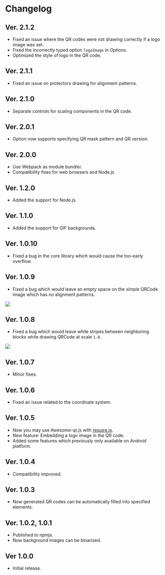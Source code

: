 # Changelog

## Ver. 2.1.2

- Fixed an issue where the QR codes were not drawing correctly if a logo image was set.
- Fixed the incorrectly typed option `logoImage` in _Options_.
- Optimized the style of logo in the QR code.

## Ver. 2.1.1

- Fixed an issue on protectors drawing for alignment patterns.

## Ver. 2.1.0

- Separate controls for scaling components in the QR code.

## Ver. 2.0.1

- Option now supports specifying QR mask pattern and QR version.

## Ver. 2.0.0

- Use Webpack as module bundler.
- Compatibility fixes for web browsers and Node.js

## Ver. 1.2.0

- Added the support for Node.js.

## Ver. 1.1.0

- Added the support for GIF backgrounds.

## Ver. 1.0.10

- Fixed a bug in the core library which would cause the too-early overflow.

## Ver. 1.0.9

- Fixed a bug which would leave an empty space on the simple QRCode image which has no alignment patterns.

![](art/bug-fix-1.0.9.png)

## Ver. 1.0.8

- Fixed a bug which would leave white stripes between neighboring blocks while drawing QRCode at scale `1.0`.

![](art/bug-fix-1.0.8.png)

## Ver. 1.0.7

- Minor fixes.

## Ver. 1.0.6

- Fixed an issue related to the coordinate system.

## Ver. 1.0.5

- Now you may use Awesome-qr.js with [require.js](http://requirejs.org/).
- New feature: Embedding a logo image in the QR code.
- Added some features which previously only available on Android platform.

## Ver. 1.0.4

- Compatibility improved.

## Ver. 1.0.3

- Now generated QR codes can be automatically filled into specified elements.

## Ver. 1.0.2, 1.0.1

- Published to npmjs.
- Now background images can be binarized.

## Ver 1.0.0

- Initial release.
